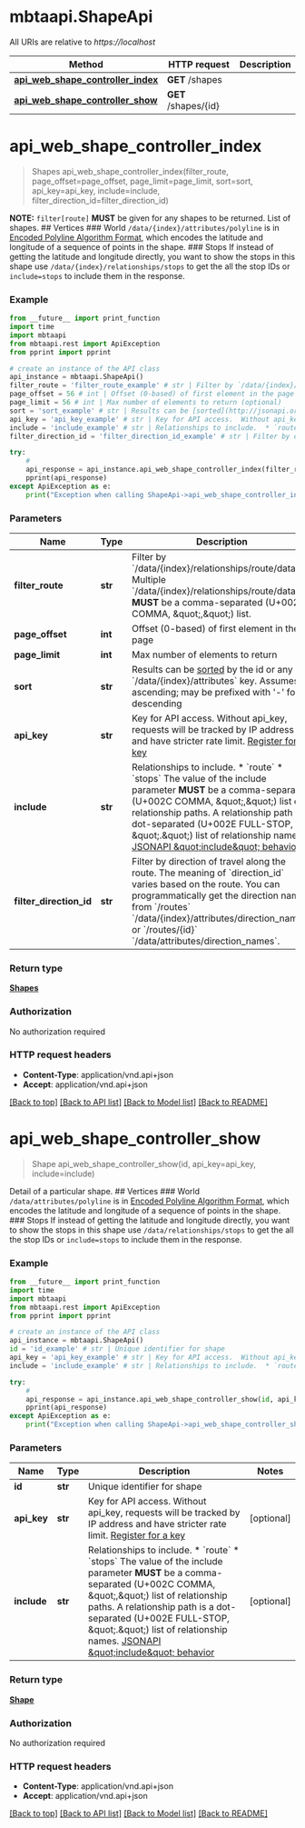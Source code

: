 # mbtaapi.ShapeApi

All URIs are relative to *https://localhost*

Method | HTTP request | Description
------------- | ------------- | -------------
[**api_web_shape_controller_index**](ShapeApi.md#api_web_shape_controller_index) | **GET** /shapes | 
[**api_web_shape_controller_show**](ShapeApi.md#api_web_shape_controller_show) | **GET** /shapes/{id} | 


# **api_web_shape_controller_index**
> Shapes api_web_shape_controller_index(filter_route, page_offset=page_offset, page_limit=page_limit, sort=sort, api_key=api_key, include=include, filter_direction_id=filter_direction_id)



**NOTE:** `filter[route]` **MUST** be given for any shapes to be returned.  List of shapes.  ## Vertices  ### World  `/data/{index}/attributes/polyline` is in [Encoded Polyline Algorithm Format](https://developers.google.com/maps/documentation/utilities/polylinealgorithm), which encodes the latitude and longitude of a sequence of points in the shape.  ### Stops  If instead of getting the latitude and longitude directly, you want to show the stops in this shape use `/data/{index}/relationships/stops` to get the all the stop IDs or `include=stops` to include them in the response.  

### Example 
```python
from __future__ import print_function
import time
import mbtaapi
from mbtaapi.rest import ApiException
from pprint import pprint

# create an instance of the API class
api_instance = mbtaapi.ShapeApi()
filter_route = 'filter_route_example' # str | Filter by `/data/{index}/relationships/route/data/id`. Multiple `/data/{index}/relationships/route/data/id` **MUST** be a comma-separated (U+002C COMMA, \",\") list.
page_offset = 56 # int | Offset (0-based) of first element in the page (optional)
page_limit = 56 # int | Max number of elements to return (optional)
sort = 'sort_example' # str | Results can be [sorted](http://jsonapi.org/format/#fetching-sorting) by the id or any `/data/{index}/attributes` key. Assumes ascending; may be prefixed with '-' for descending  | JSON pointer | Direction | `sort`     | |--------------|-----------|------------| | `/data/{index}/attributes/direction_id` | ascending | `direction_id` | | `/data/{index}/attributes/direction_id` | descending | `-direction_id` | | `/data/{index}/attributes/name` | ascending | `name` | | `/data/{index}/attributes/name` | descending | `-name` | | `/data/{index}/attributes/polyline` | ascending | `polyline` | | `/data/{index}/attributes/polyline` | descending | `-polyline` | | `/data/{index}/attributes/priority` | ascending | `priority` | | `/data/{index}/attributes/priority` | descending | `-priority` |   (optional)
api_key = 'api_key_example' # str | Key for API access.  Without api_key, requests will be tracked by IP address and have stricter rate limit. [Register for a key](/register)  (optional)
include = 'include_example' # str | Relationships to include.  * `route` * `stops`  The value of the include parameter **MUST** be a comma-separated (U+002C COMMA, \",\") list of relationship paths. A relationship path is a dot-separated (U+002E FULL-STOP, \".\") list of relationship names. [JSONAPI \"include\" behavior](http://jsonapi.org/format/#fetching-includes)    (optional)
filter_direction_id = 'filter_direction_id_example' # str | Filter by direction of travel along the route.  The meaning of `direction_id` varies based on the route. You can programmatically get the direction names from `/routes` `/data/{index}/attributes/direction_names` or `/routes/{id}` `/data/attributes/direction_names`.     (optional)

try: 
    # 
    api_response = api_instance.api_web_shape_controller_index(filter_route, page_offset=page_offset, page_limit=page_limit, sort=sort, api_key=api_key, include=include, filter_direction_id=filter_direction_id)
    pprint(api_response)
except ApiException as e:
    print("Exception when calling ShapeApi->api_web_shape_controller_index: %s\n" % e)
```

### Parameters

Name | Type | Description  | Notes
------------- | ------------- | ------------- | -------------
 **filter_route** | **str**| Filter by &#x60;/data/{index}/relationships/route/data/id&#x60;. Multiple &#x60;/data/{index}/relationships/route/data/id&#x60; **MUST** be a comma-separated (U+002C COMMA, \&quot;,\&quot;) list. | 
 **page_offset** | **int**| Offset (0-based) of first element in the page | [optional] 
 **page_limit** | **int**| Max number of elements to return | [optional] 
 **sort** | **str**| Results can be [sorted](http://jsonapi.org/format/#fetching-sorting) by the id or any &#x60;/data/{index}/attributes&#x60; key. Assumes ascending; may be prefixed with &#39;-&#39; for descending  | JSON pointer | Direction | &#x60;sort&#x60;     | |--------------|-----------|------------| | &#x60;/data/{index}/attributes/direction_id&#x60; | ascending | &#x60;direction_id&#x60; | | &#x60;/data/{index}/attributes/direction_id&#x60; | descending | &#x60;-direction_id&#x60; | | &#x60;/data/{index}/attributes/name&#x60; | ascending | &#x60;name&#x60; | | &#x60;/data/{index}/attributes/name&#x60; | descending | &#x60;-name&#x60; | | &#x60;/data/{index}/attributes/polyline&#x60; | ascending | &#x60;polyline&#x60; | | &#x60;/data/{index}/attributes/polyline&#x60; | descending | &#x60;-polyline&#x60; | | &#x60;/data/{index}/attributes/priority&#x60; | ascending | &#x60;priority&#x60; | | &#x60;/data/{index}/attributes/priority&#x60; | descending | &#x60;-priority&#x60; |   | [optional] 
 **api_key** | **str**| Key for API access.  Without api_key, requests will be tracked by IP address and have stricter rate limit. [Register for a key](/register)  | [optional] 
 **include** | **str**| Relationships to include.  * &#x60;route&#x60; * &#x60;stops&#x60;  The value of the include parameter **MUST** be a comma-separated (U+002C COMMA, \&quot;,\&quot;) list of relationship paths. A relationship path is a dot-separated (U+002E FULL-STOP, \&quot;.\&quot;) list of relationship names. [JSONAPI \&quot;include\&quot; behavior](http://jsonapi.org/format/#fetching-includes)    | [optional] 
 **filter_direction_id** | **str**| Filter by direction of travel along the route.  The meaning of &#x60;direction_id&#x60; varies based on the route. You can programmatically get the direction names from &#x60;/routes&#x60; &#x60;/data/{index}/attributes/direction_names&#x60; or &#x60;/routes/{id}&#x60; &#x60;/data/attributes/direction_names&#x60;.     | [optional] 

### Return type

[**Shapes**](Shapes.md)

### Authorization

No authorization required

### HTTP request headers

 - **Content-Type**: application/vnd.api+json
 - **Accept**: application/vnd.api+json

[[Back to top]](#) [[Back to API list]](../README.md#documentation-for-api-endpoints) [[Back to Model list]](../README.md#documentation-for-models) [[Back to README]](../README.md)

# **api_web_shape_controller_show**
> Shape api_web_shape_controller_show(id, api_key=api_key, include=include)



Detail of a particular shape.  ## Vertices  ### World  `/data/attributes/polyline` is in [Encoded Polyline Algorithm Format](https://developers.google.com/maps/documentation/utilities/polylinealgorithm), which encodes the latitude and longitude of a sequence of points in the shape.  ### Stops  If instead of getting the latitude and longitude directly, you want to show the stops in this shape use `/data/relationships/stops` to get the all the stop IDs or `include=stops` to include them in the response.  

### Example 
```python
from __future__ import print_function
import time
import mbtaapi
from mbtaapi.rest import ApiException
from pprint import pprint

# create an instance of the API class
api_instance = mbtaapi.ShapeApi()
id = 'id_example' # str | Unique identifier for shape
api_key = 'api_key_example' # str | Key for API access.  Without api_key, requests will be tracked by IP address and have stricter rate limit. [Register for a key](/register)  (optional)
include = 'include_example' # str | Relationships to include.  * `route` * `stops`  The value of the include parameter **MUST** be a comma-separated (U+002C COMMA, \",\") list of relationship paths. A relationship path is a dot-separated (U+002E FULL-STOP, \".\") list of relationship names. [JSONAPI \"include\" behavior](http://jsonapi.org/format/#fetching-includes)    (optional)

try: 
    # 
    api_response = api_instance.api_web_shape_controller_show(id, api_key=api_key, include=include)
    pprint(api_response)
except ApiException as e:
    print("Exception when calling ShapeApi->api_web_shape_controller_show: %s\n" % e)
```

### Parameters

Name | Type | Description  | Notes
------------- | ------------- | ------------- | -------------
 **id** | **str**| Unique identifier for shape | 
 **api_key** | **str**| Key for API access.  Without api_key, requests will be tracked by IP address and have stricter rate limit. [Register for a key](/register)  | [optional] 
 **include** | **str**| Relationships to include.  * &#x60;route&#x60; * &#x60;stops&#x60;  The value of the include parameter **MUST** be a comma-separated (U+002C COMMA, \&quot;,\&quot;) list of relationship paths. A relationship path is a dot-separated (U+002E FULL-STOP, \&quot;.\&quot;) list of relationship names. [JSONAPI \&quot;include\&quot; behavior](http://jsonapi.org/format/#fetching-includes)    | [optional] 

### Return type

[**Shape**](Shape.md)

### Authorization

No authorization required

### HTTP request headers

 - **Content-Type**: application/vnd.api+json
 - **Accept**: application/vnd.api+json

[[Back to top]](#) [[Back to API list]](../README.md#documentation-for-api-endpoints) [[Back to Model list]](../README.md#documentation-for-models) [[Back to README]](../README.md)

